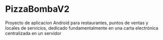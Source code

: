 # PizzaBombaV2
Proyecto de aplicacion Android para restaurantes, puntos de ventas y locales de servicios, dedicado fundamentalmente en una carta electrónica centralizada en un servidor
